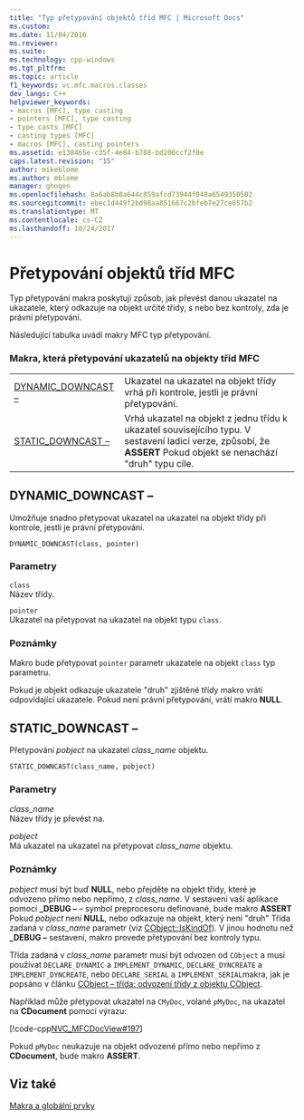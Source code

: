 ```yaml
---
title: "Typ přetypování objektů tříd MFC | Microsoft Docs"
ms.custom: 
ms.date: 11/04/2016
ms.reviewer: 
ms.suite: 
ms.technology: cpp-windows
ms.tgt_pltfrm: 
ms.topic: article
f1_keywords: vc.mfc.macros.classes
dev_langs: C++
helpviewer_keywords:
- macros [MFC], type casting
- pointers [MFC], type casting
- type casts [MFC]
- casting types [MFC]
- macros [MFC], casting pointers
ms.assetid: e138465e-c35f-4e84-b788-bd200ccf2f0e
caps.latest.revision: "15"
author: mikeblome
ms.author: mblome
manager: ghogen
ms.openlocfilehash: 8a6ab8b0a644c859afcd73944f048a6549350502
ms.sourcegitcommit: ebec1d449f2bd98aa851667c2bfeb7e27ce657b2
ms.translationtype: MT
ms.contentlocale: cs-CZ
ms.lasthandoff: 10/24/2017
---
```

# <a name="type-casting-of-mfc-class-objects"></a>Přetypování objektů tříd MFC
Typ přetypování makra poskytují způsob, jak převést danou ukazatel na ukazatele, který odkazuje na objekt určité třídy, s nebo bez kontroly, zda je právní přetypování.  
  
 Následující tabulka uvádí makry MFC typ přetypování.  
  
### <a name="macros-that-cast-pointers-to-mfc-class-objects"></a>Makra, která přetypování ukazatelů na objekty tříd MFC  
  
|||  
|-|-|  
|[DYNAMIC_DOWNCAST –](#dynamic_downcast)|Ukazatel na ukazatel na objekt třídy vrhá při kontrole, jestli je právní přetypování.|  
|[STATIC_DOWNCAST –](#static_downcast)|Vrhá ukazatel na objekt z jednu třídu k ukazatel souvisejícího typu. V sestavení ladicí verze, způsobí, že **ASSERT** Pokud objekt se nenachází "druh" typu cíle.|  
  
##  <a name="dynamic_downcast"></a>DYNAMIC_DOWNCAST –  
 Umožňuje snadno přetypovat ukazatel na ukazatel na objekt třídy při kontrole, jestli je právní přetypování.  
  
```   
DYNAMIC_DOWNCAST(class, pointer)  
```  
  
### <a name="parameters"></a>Parametry  
 `class`  
 Název třídy.  
  
 `pointer`  
 Ukazatel na přetypovat na ukazatel na objekt typu `class`.  
  
### <a name="remarks"></a>Poznámky  
 Makro bude přetypovat `pointer` parametr ukazatele na objekt `class` typ parametru.  
  
 Pokud je objekt odkazuje ukazatele "druh" zjištěné třídy makro vrátí odpovídající ukazatele. Pokud není právní přetypování, vrátí makro **NULL**.  
  
##  <a name="static_downcast"></a>STATIC_DOWNCAST –  
 Přetypování *pobject* na ukazatel *class_name* objektu.  
  
```   
STATIC_DOWNCAST(class_name, pobject)   
```  
  
### <a name="parameters"></a>Parametry  
 *class_name*  
 Název třídy je převést na.  
  
 *pobject*  
 Má ukazatel na ukazatel na přetypovat *class_name* objektu.  
  
### <a name="remarks"></a>Poznámky  
 *pobject* musí být buď **NULL**, nebo přejděte na objekt třídy, které je odvozeno přímo nebo nepřímo, z *class_name*. V sestavení vaší aplikace pomocí **_DEBUG –** – symbol preprocesoru definované, bude makro **ASSERT** Pokud *pobject* není **NULL**, nebo odkazuje na objekt, který není "druh" Třída zadaná v *class_name* parametr (viz [CObject::IsKindOf](../../mfc/reference/cobject-class.md#iskindof)). V jinou hodnotu než **_DEBUG –** sestavení, makro provede přetypování bez kontroly typu.  
  
 Třída zadaná v *class_name* parametr musí být odvozen od `CObject` a musí používat `DECLARE_DYNAMIC` a `IMPLEMENT_DYNAMIC`, `DECLARE_DYNCREATE` a `IMPLEMENT_DYNCREATE`, nebo `DECLARE_SERIAL` a `IMPLEMENT_SERIAL`makra, jak je popsáno v článku [CObject – třída: odvození třídy z objektu CObject](../../mfc/deriving-a-class-from-cobject.md).  
  
 Například může přetypovat ukazatel na `CMyDoc`, volané `pMyDoc`, na ukazatel na **CDocument** pomocí výrazu:  
  
 [!code-cpp[NVC_MFCDocView#197](../../mfc/codesnippet/cpp/type-casting-of-mfc-class-objects_1.cpp)]  
  
 Pokud `pMyDoc` neukazuje na objekt odvozené přímo nebo nepřímo z **CDocument**, bude makro **ASSERT**.  
  
## <a name="see-also"></a>Viz také  
 [Makra a globální prvky](../../mfc/reference/mfc-macros-and-globals.md)
